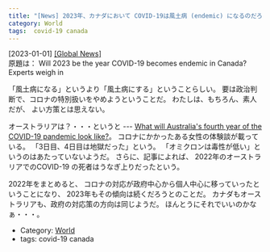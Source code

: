 ```yaml
---
title: "[News] 2023年、カナダにおいて COVID-19は風土病 (endemic) になるのだろうか？ ---だいじょうぶかしらん"
category: World
tags:  covid-19 canada
---
```


[2023-01-01] [[Global News]](https://globalnews.ca/news/9370959/covid-endemic-2023-experts/?utm_source=pocket_saves)  
 原題は：
Will 2023 be the year COVID-19 becomes
endemic in Canada? Experts weigh in

 「風土病になる」というより「風土病にする」ということらしい。
要は政治判断で、コロナの特別扱いをやめようということだ。
わたしは、もちろん、素人だが、
よい方策とは思えない。

 オーストラリアは？・・・というと ---
[What will Australia's fourth year of the COVID-19 pandemic look like?](https://www.abc.net.au/news/2023-01-01/australia-covid-omicron-2023-deaths-hospitalisation-antiviral/101813248?utm_source=pocket_saves)。
コロナにかかったある女性の体験談が載っている。
「3日目、4日目は地獄だった」という。
「オミクロンは毒性が低い」というのはあたっていないようだ。
さらに、記事によれば、
2022年のオーストラリアでのCOVID-19 の死者はうなぎ上りだったという。

 2022年をまとめると、
コロナの対応が政府中心から個人中心に移っていったということになり、
2023年もその傾向は続くだろうとのことだ。
カナダもオーストラリアも、政府の対応策の方向は同じようだ。
ほんとうにそれでいいのかなぁ・・・。

- Category: [World](categories.html#World)
- tags:  covid-19 canada

